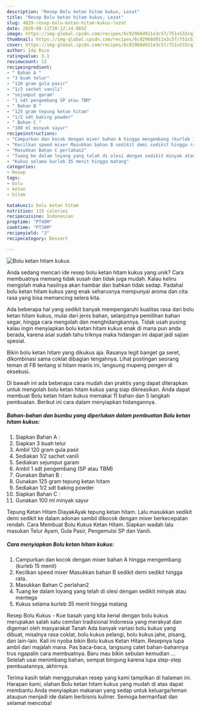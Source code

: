 ```yaml
---
description: "Resep Bolu ketan hitam kukus, Lezat"
title: "Resep Bolu ketan hitam kukus, Lezat"
slug: 4029-resep-bolu-ketan-hitam-kukus-lezat
date: 2020-08-11T20:12:14.065Z
image: https://img-global.cpcdn.com/recipes/6c92968d911e3c57/751x532cq70/bolu-ketan-hitam-kukus-foto-resep-utama.jpg
thumbnail: https://img-global.cpcdn.com/recipes/6c92968d911e3c57/751x532cq70/bolu-ketan-hitam-kukus-foto-resep-utama.jpg
cover: https://img-global.cpcdn.com/recipes/6c92968d911e3c57/751x532cq70/bolu-ketan-hitam-kukus-foto-resep-utama.jpg
author: Ida Rice
ratingvalue: 3.1
reviewcount: 12
recipeingredient:
- " Bahan A "
- "3 buah telur"
- "120 gram gula pasir"
- "1/2 sachet vanili"
- "sejumput garam"
- "1 sdt pengembang SP atau TBM"
- " Bahan B "
- "125 gram tepung ketan hitam"
- "1/2 sdt baking powder"
- " Bahan C "
- "100 ml minyak sayur"
recipeinstructions:
- "Campurkan dan kocok dengan mixer bahan A hingga mengembang (kurleb 15 menit)"
- "Kecilkan speed mixer Masukkan bahan B sedikit demi sedikit hingga rata."
- "Masukkan Bahan C perlahan2"
- "Tuang ke dalam loyang yang telah di olesi dengan sedikit minyak atau mentega"
- "Kukus selama kurleb 35 menit hingga matang"
categories:
- Resep
tags:
- bolu
- ketan
- hitam

katakunci: bolu ketan hitam 
nutrition: 115 calories
recipecuisine: Indonesian
preptime: "PT40M"
cooktime: "PT30M"
recipeyield: "3"
recipecategory: Dessert

---
```



![Bolu ketan hitam kukus](https://img-global.cpcdn.com/recipes/6c92968d911e3c57/751x532cq70/bolu-ketan-hitam-kukus-foto-resep-utama.jpg)

Anda sedang mencari ide resep bolu ketan hitam kukus yang unik? Cara membuatnya memang tidak susah dan tidak juga mudah. Kalau keliru mengolah maka hasilnya akan hambar dan bahkan tidak sedap. Padahal bolu ketan hitam kukus yang enak seharusnya mempunyai aroma dan cita rasa yang bisa memancing selera kita.

Ada beberapa hal yang sedikit banyak mempengaruhi kualitas rasa dari bolu ketan hitam kukus, mulai dari jenis bahan, selanjutnya pemilihan bahan segar, hingga cara mengolah dan menghidangkannya. Tidak usah pusing kalau ingin menyiapkan bolu ketan hitam kukus enak di mana pun anda berada, karena asal sudah tahu triknya maka hidangan ini dapat jadi sajian spesial.

Bikin bolu ketan hitam yang dikukus aja. Rasanya legit banget ga seret, dikombinasi sama coklat dibagian tengahnya. Lihat postingan seorang teman di FB tentang si hitam manis ini, langsung mupeng pengen di eksekusi.


Di bawah ini ada beberapa cara mudah dan praktis yang dapat diterapkan untuk mengolah bolu ketan hitam kukus yang siap dikreasikan. Anda dapat membuat Bolu ketan hitam kukus memakai 11 bahan dan 5 langkah pembuatan. Berikut ini cara dalam menyiapkan hidangannya.

<!--inarticleads1-->

##### Bahan-bahan dan bumbu yang diperlukan dalam pembuatan Bolu ketan hitam kukus:

1. Siapkan  Bahan A :
1. Siapkan 3 buah telur
1. Ambil 120 gram gula pasir
1. Sediakan 1/2 sachet vanili
1. Sediakan sejumput garam
1. Ambil 1 sdt pengembang (SP atau TBM)
1. Gunakan  Bahan B :
1. Gunakan 125 gram tepung ketan hitam
1. Sediakan 1/2 sdt baking powder
1. Siapkan  Bahan C :
1. Gunakan 100 ml minyak sayur


Tepung Ketan Hitam DiayakAyak tepung ketan hitam. Lalu masukkan sedikit demi sedikit ke dalam adonan sambil dikocok dengan mixer berkecepatan rendah. Cara Membuat Bolu Kukus Ketan Hitam. Siapkan wadah lalu masukan Telur Ayam, Gula Pasir, Pengemulsi SP dan Vanili. 

<!--inarticleads2-->

##### Cara menyiapkan Bolu ketan hitam kukus:

1. Campurkan dan kocok dengan mixer bahan A hingga mengembang (kurleb 15 menit)
1. Kecilkan speed mixer Masukkan bahan B sedikit demi sedikit hingga rata.
1. Masukkan Bahan C perlahan2
1. Tuang ke dalam loyang yang telah di olesi dengan sedikit minyak atau mentega
1. Kukus selama kurleb 35 menit hingga matang


Resep Bolu Kukus - Kue basah yang kita kenal dengan bolu kukus merupakan salah satu cemilan tradisional Indonesia yang merakyat dan digemari oleh masyarakat Tanah Ada banyak variasi bolu kukus yang dibuat, misalnya rasa coklat, bolu kukus pelangi, bolu kukus jahe, pisang, dan lain-lain. Kali ini nyoba bikin Bolu kukus Ketan Hitam. Resepnya lupa ambil dari majalah mana. Pas baca-baca, langsung catet bahan-bahannya trus ngapalin cara membuatnya. Baru mau bikin sebulan kemudian … Setelah usai menimbang bahan, sempat bingung karena lupa step-step pembuatannya, akhirnya. 

Terima kasih telah menggunakan resep yang kami tampilkan di halaman ini. Harapan kami, olahan Bolu ketan hitam kukus yang mudah di atas dapat membantu Anda menyiapkan makanan yang sedap untuk keluarga/teman ataupun menjadi ide dalam berbisnis kuliner. Semoga bermanfaat dan selamat mencoba!
